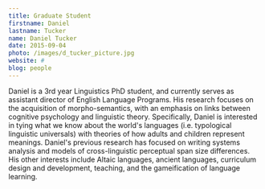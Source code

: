 ```yaml
---
title: Graduate Student
firstname: Daniel
lastname: Tucker
name: Daniel Tucker
date: 2015-09-04
photo: /images/d_tucker_picture.jpg
website: #
blog: people
---
```


Daniel is a 3rd year Linguistics PhD student, and currently serves as assistant director of English Language Programs. His research focuses on the acquisition of morpho-semantics, with an emphasis on links between cognitive psychology and linguistic theory. Specifically, Daniel is interested in tying what we know about the world's languages (i.e. typological linguistic universals) with theories of how adults and children represent meanings. Daniel's previous research has focused on writing systems analysis and models of cross-linguistic perceptual span size differences. His other interests include Altaic languages, ancient languages, curriculum design and development, teaching, and the gameification of language learning.
